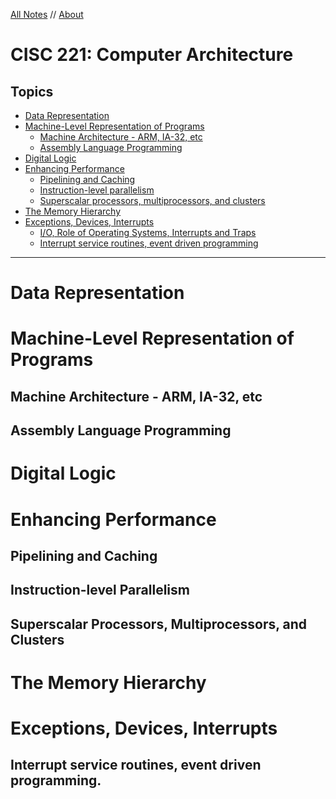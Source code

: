 
<style>
h1 a {
  display: none;
}
.container-lg {
  min-width: 200px;
  max-width: 880px;
  padding: 45px;
}
</style>

[All Notes](http://karishmadaga.com/course-notes) // [About](http://karishmadaga.com)
# CISC 221: Computer Architecture


## Topics

* [Data Representation](#data-rep)
* [Machine-Level Representation of Programs](#machine-level-rep)
  * [Machine Architecture - ARM, IA-32, etc](#machine-arch)
  * [Assembly Language Programming](#assembly)
* [Digital Logic](#digital-logic)
* [Enhancing Performance](#enh-perf)
  * [Pipelining and Caching](#pipelining)
  * [Instruction-level parallelism](#parallelism)
  * [Superscalar processors, multiprocessors, and clusters](#processors)
* [The Memory Hierarchy](#memory-hierarchy)
* [Exceptions, Devices, Interrupts](#excep-dev-interr)
  * [I/O, Role of Operating Systems, Interrupts and Traps](#i-o)
  * [Interrupt service routines, event driven programming](#event-driven-pro)

<hr>
<h1 id="#data-rep">Data Representation</h1>

<h1 id="#machine-level-rep">Machine-Level Representation of Programs</h1>

<h2 id="#machine-arch">Machine Architecture - ARM, IA-32, etc</h2>

<h2 id="#assembly">Assembly Language Programming</h2>

<h1 id="#digital-logic">Digital Logic</h1>
<h1 id="#enh-perf">Enhancing Performance</h1>
<h2 id="#pipelining">Pipelining and Caching</h2>
<h2 id="#parallelism">Instruction-level Parallelism</h2>
<h2 id="#processors">Superscalar Processors, Multiprocessors, and Clusters</h2>

<h1 id="#memory-hierarchy">The Memory Hierarchy</h1>
<h1 id="#excep-dev-interr">Exceptions, Devices, Interrupts</h1>
<h2 id="#event-driven-pro">Interrupt service routines, event driven programming.</h2>
